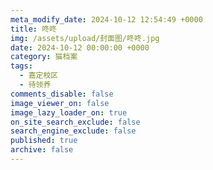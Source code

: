 ```yaml
---
meta_modify_date: 2024-10-12 12:54:49 +0000
title: 咚咚
img: /assets/upload/封面图/咚咚.jpg
date: 2024-10-12 00:00:00 +0000
category: 猫档案
tags:
  - 嘉定校区
  - 待领养
comments_disable: false
image_viewer_on: false
image_lazy_loader_on: true
on_site_search_exclude: false
search_engine_exclude: false
published: true
archive: false
---
```


